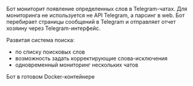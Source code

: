 Бот мониторит появление определенных слов в Telegram-чатах.
Для мониторинга не используется не API Telegram, а парсинг в web. 
Бот перебирает страницы сообщений в Telegram и отправляет отчет хозяину через Telegram-интерфейс. 

Развитая система поиска:
- по списку поисковых слов
- возможность задать корректирующие слова-исключения
- одновременный мониторинг нескольких чатов

Бот в готовом Docker-контейнере 
